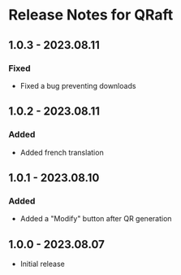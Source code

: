 # Release Notes for QRaft

## 1.0.3 - 2023.08.11
### Fixed
* Fixed a bug preventing downloads

## 1.0.2 - 2023.08.11
### Added
* Added french translation

## 1.0.1 - 2023.08.10
### Added
* Added a "Modify" button after QR generation

## 1.0.0 - 2023.08.07
* Initial release
